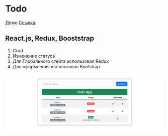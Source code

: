 # Todo 

Демо [Ссылка](https://todo-ruddy-pi.vercel.app).

## React.js, Redux, Booststrap

1. Crud
2. Изменение статуса
3. Для Глобального стейта использовал Redux
4. Для оформления использовал Bootstrap

![Screenshot](https://github.com/nurlan-dev-tiul/todo/blob/main/todo.png)

